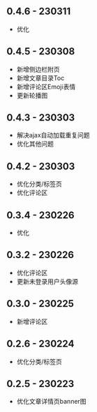 ## 0.4.6 - 230311
- 优化

## 0.4.5 - 230308
- 新增侧边栏附页
- 新增文章目录Toc
- 新增评论区Emoji表情
- 更新轮播图

## 0.4.3 - 230303
- 解决ajax自动加载重复问题
- 优化其他问题

## 0.4.2 - 230303
- 优化分类/标签页
- 优化评论区

## 0.3.4 - 230226
- 优化

## 0.3.2 - 230226
- 优化评论区
- 更新未登录用户头像源

## 0.3.0 - 230225
- 新增评论区

## 0.2.6 - 230224
- 优化分类/标签页

## 0.2.5 - 230223
- 优化文章详情页banner图